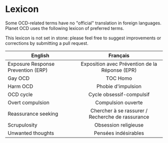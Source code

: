 Lexicon
=======

Some OCD-related terms have no "official" translation in foreign languages. Planet OCD uses the following lexicon of preferred terms.

This lexicon is not set in stone: please feel free to suggest improvements or corrections by submitting a pull request.


| English       | Français |
| ------------- |:-------------:|
| Exposure Response Prevention (ERP) | Exposition avec Prévention de la Réponse (EPR) |
| Gay OCD | TOC Homo |
| Harm OCD | Phobie d'impulsion |
| OCD cycle | Cycle obsessif-compulsif |
| Overt compulsion | Compulsion ouverte |
| Reassurance seeking | Chercher à se rassurer / Recherche de rassurance |
| Scrupulosity | Obsession religieuse |
| Unwanted thoughts | Pensées indésirables |
